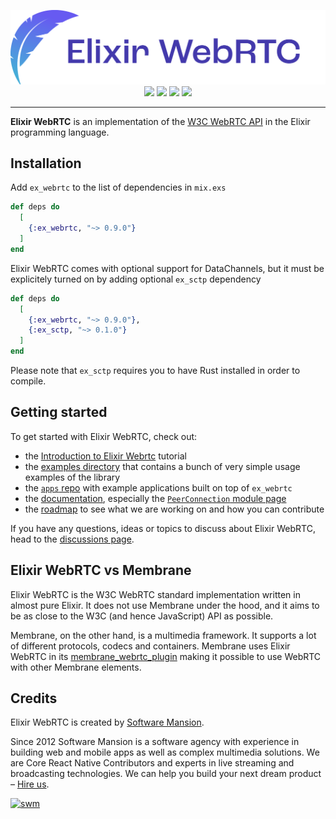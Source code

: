 <p align="center">
  <img src="https://raw.githubusercontent.com/elixir-webrtc/ex_webrtc/8404c58384a42f1173ac391e0ad9f69be47881d0/logo_text.svg">
  <br />
  <a href="https://hex.pm/packages/ex_webrtc"><img src="https://img.shields.io/hexpm/v/ex_webrtc.svg" /></a>
  <a href="https://hexdocs.pm/ex_webrtc"><img src="https://img.shields.io/badge/api-docs-yellow.svg?style=flat"  /></a>
  <a href="https://github.com/elixir-webrtc/ex_webrtc/actions/workflows/ci.yml"><img src="https://img.shields.io/github/actions/workflow/status/elixir-webrtc/ex_webrtc/ci.yml?logo=github&label=CI"  /></a>
  <a href="https://codecov.io/gh/elixir-webrtc/ex_webrtc"><img src="https://codecov.io/gh/elixir-webrtc/ex_webrtc/graph/badge.svg?token=PdnXfnnmNw"  /></a>
</p>

---

**Elixir WebRTC** is an implementation of the [W3C WebRTC API](https://www.w3.org/TR/webrtc/) in the Elixir programming language.

## Installation

Add `ex_webrtc` to the list of dependencies in `mix.exs`

```elixir
def deps do
  [
    {:ex_webrtc, "~> 0.9.0"}
  ]
end
```

Elixir WebRTC comes with optional support for DataChannels, but it must be explicitely turned on by
adding optional `ex_sctp` dependency

```elixir
def deps do
  [
    {:ex_webrtc, "~> 0.9.0"},
    {:ex_sctp, "~> 0.1.0"}
  ]
end
```

Please note that `ex_sctp` requires you to have Rust installed in order to compile.

## Getting started

To get started with Elixir WebRTC, check out:
* the [Introduction to Elixir Webrtc](https://hexdocs.pm/ex_webrtc/intro.html) tutorial
* the [examples directory](https://github.com/elixir-webrtc/ex_webrtc/tree/master/examples) that contains a bunch of very simple usage examples of the library
* the [`apps` repo](https://github.com/elixir-webrtc/apps) with example applications built on top of `ex_webrtc`
* the [documentation](https://hexdocs.pm/ex_webrtc/readme.html), especially the [`PeerConnection` module page](https://hexdocs.pm/ex_webrtc/ExWebRTC.PeerConnection.html)
* the [roadmap](https://github.com/elixir-webrtc/ex_webrtc/issues/28) to see what we are working on and how you can contribute

If you have any questions, ideas or topics to discuss about Elixir WebRTC, head to the [discussions page](https://github.com/orgs/elixir-webrtc/discussions).

## Elixir WebRTC vs Membrane

Elixir WebRTC is the W3C WebRTC standard implementation written in almost pure Elixir.
It does not use Membrane under the hood, and it aims to be as close to the W3C (and hence JavaScript) API as possible.

Membrane, on the other hand, is a multimedia framework. It supports a lot of different protocols, codecs and containers.
Membrane uses Elixir WebRTC in its [membrane_webrtc_plugin](https://github.com/membraneframework/membrane_webrtc_plugin) making it possible to use WebRTC with other Membrane elements.

## Credits

Elixir WebRTC is created by [Software Mansion](https://swmansion.com/).

Since 2012 Software Mansion is a software agency with experience in building web and mobile apps as well as complex multimedia solutions. We are Core React Native Contributors and experts in live streaming and broadcasting technologies. We can help you build your next dream product – [Hire us](https://swmansion.com/contact/projects).

[![swm](https://logo.swmansion.com/logo?color=white&variant=desktop&width=150 'Software Mansion')](https://swmansion.com)
